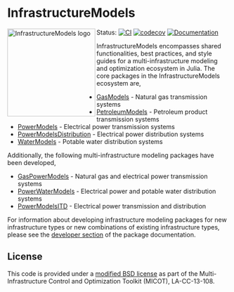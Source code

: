 # InfrastructureModels

<img src="https://lanl-ansi.github.io/InfrastructureModels.jl/dev/assets/logo.svg" align="left" width="200" alt="InfrastructureModels logo">

Status:
[![CI](https://github.com/lanl-ansi/InfrastructureModels.jl/workflows/CI/badge.svg)](https://github.com/lanl-ansi/InfrastructureModels.jl/actions?query=workflow%3ACI)
[![codecov](https://codecov.io/gh/lanl-ansi/InfrastructureModels.jl/branch/master/graph/badge.svg)](https://codecov.io/gh/lanl-ansi/InfrastructureModels.jl)
[![Documentation](https://github.com/lanl-ansi/InfrastructureModels.jl/workflows/Documentation/badge.svg)](https://lanl-ansi.github.io/InfrastructureModels.jl/stable/)
</p>

InfrastructureModels encompasses shared functionalities, best practices, and style guides for a multi-infrastructure modeling and optimization ecosystem in Julia. The core packages in the InfrastructureModels ecosystem are,

* [GasModels](https://github.com/lanl-ansi/GasModels.jl) - Natural gas transmission systems
* [PetroleumModels](https://github.com/lanl-ansi/PetroleumModels.jl) - Petroleum product transmission systems
* [PowerModels](https://github.com/lanl-ansi/PowerModels.jl) - Electrical power transmission systems
* [PowerModelsDistribution](https://github.com/lanl-ansi/PowerModelsDistribution.jl) - Electrical power distribution systems
* [WaterModels](https://github.com/lanl-ansi/WaterModels.jl) - Potable water distribution systems

Additionally, the following multi-infrastructure modeling packages have been developed,

* [GasPowerModels](https://github.com/lanl-ansi/GasPowerModels.jl) - Natural gas and electrical power transmission systems
* [PowerWaterModels](https://github.com/lanl-ansi/PowerWaterModels.jl) - Electrical power and potable water distribution systems
* [PowerModelsITD](https://github.com/lanl-ansi/PowerModelsITD.jl) - Electrical power transmission and distribution

For information about developing infrastructure modeling packages for new infrastructure types or new combinations of existing infrastructure types, please see the [developer section](https://lanl-ansi.github.io/InfrastructureModels.jl/stable/developer/) of the package documentation.


## License
This code is provided under a [modified BSD license](https://github.com/lanl-ansi/InfrastructureModels.jl/blob/master/LICENSE.md) as part of the Multi-Infrastructure Control and Optimization Toolkit (MICOT), LA-CC-13-108.
